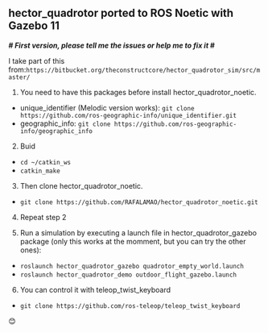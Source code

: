 ## hector_quadrotor ported to ROS Noetic with Gazebo 11

***# First version, please tell me the issues or help me to fix it #***

I take part of this from:`https://bitbucket.org/theconstructcore/hector_quadrotor_sim/src/master/`

1. You need to have this packages before install hector_quadrotor_noetic.
* unique_identifier (Melodic version works):
`git clone https://github.com/ros-geographic-info/unique_identifier.git`
* geographic_info:
`git clone https://github.com/ros-geographic-info/geographic_info`
    
2. Buid
* `cd ~/catkin_ws`
* `catkin_make`

3. Then clone hector_quadrotor_noetic.
* `git clone https://github.com/RAFALAMAO/hector_quadrotor_noetic.git`

4. Repeat step 2

5. Run a simulation by executing a launch file in hector_quadrotor_gazebo package (only this works at the momment, but you can try the other ones): 

* `roslaunch hector_quadrotor_gazebo quadrotor_empty_world.launch`
* `roslaunch hector_quadrotor_demo outdoor_flight_gazebo.launch`

6. You can control it with teleop_twist_keyboard
* `git clone https://github.com/ros-teleop/teleop_twist_keyboard`

😊
